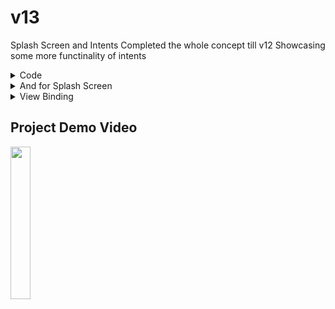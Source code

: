 # v13
Splash Screen and Intents
Completed the whole concept till v12
Showcasing some more functinality of intents 

<details><summary>Code</summary>
<p>

### within same app --> Explicit Intent
```kotlin
 intent = Intent(this,Order::class.java).apply {
                putExtra(KEY,orderPlaced)
            }
            startActivity(intent)
```
#### here KEY is companion object
```.kt
 companion object{
        const val KEY = "com.example.v13.MainActivity.KEY"
    }
```
#### code for receiving Data on other class
```.kt
 val orderOfCustomer = intent.getStringExtra(MainActivity.KEY)
```
</p>
</details>



<details><summary>And for Splash Screen</summary>
<p>

[Video Link 1](https://youtu.be/Q0gRqbtFLcw)

[Video Link 2](https://youtu.be/Loo4i5IrZ4Y)

add this to build.gradle file (app)
```.gradle
 implementation 'androidx.core:core-splashscreen:1.0.0'
```
create a logo having 240X240 and item in 160X160
then see this [documentation](https://developer.android.com/develop/ui/views/launch/splash-screen/migrate) 

1. creating splash.xml in value folder for both day and night having style parent ```parent="Theme.SplashScreen" ```
   and item given above
   
2. change theme in android manifest from your theme to the theme you created in ```splash.xml```

3. add this ```installSplashScreen()```in your onCreateMethod
</p>
</details>

<details><summary>View Binding</summary>
 <p>
  
  [Official Documentation](https://developer.android.com/topic/libraries/view-binding)
  
  <details><summary>Code 1</summary>
   <p>
    
```.kt
       val binding = ActivityOrderBinding.inflate(layoutInflater)
        setContentView(binding.root)
```
   </p>
   </details>
  
  <details><summary>Code 2</summary>
   <p>
    
```.kt
    //inside of class
    private lateinit var binding: ActivityMainBinding
    
    //inside function
     binding= ActivityMainBinding.inflate(layoutInflater)
        setContentView(binding.root)
```
   </p>
   </details>
 </p>  
</details>


## Project Demo Video

<img src="https://user-images.githubusercontent.com/52217208/219461759-ee9d6106-a826-4613-9956-fa99f58e70d7.webm" width=25% height=25%>
